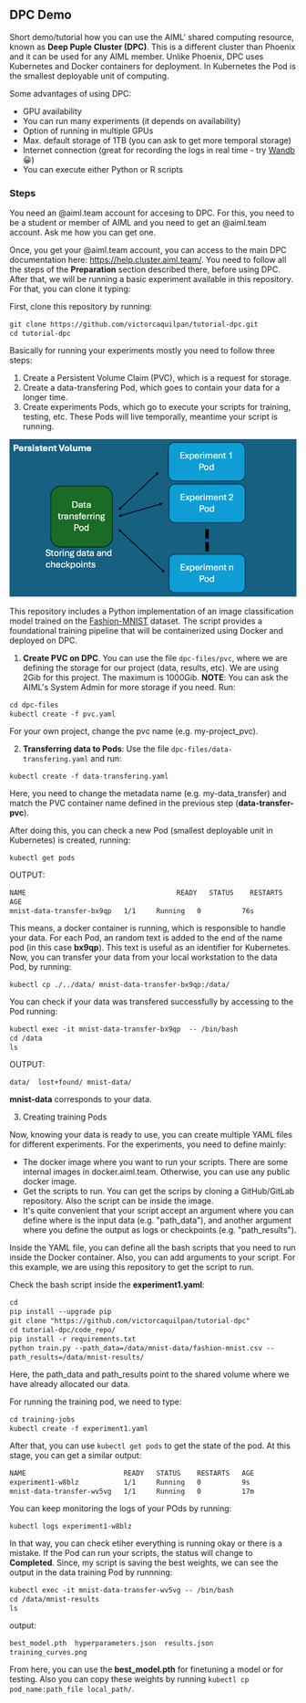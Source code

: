## DPC Demo 

Short demo/tutorial how you can use the AIML' shared computing resource, known as **Deep Puple Cluster (DPC)**. This is a different cluster than Phoenix and it can be used for any AIML member. Unlike Phoenix, DPC uses Kubernetes and Docker containers for deployment. In Kubernetes the Pod is the smallest deployable unit of computing.

Some advantages of using DPC:

* GPU availability
* You can run many experiments (it depends on availability)
* Option of running in multiple GPUs 
* Max. default storage of 1TB (you can ask to get more temporal storage)
* Internet connection (great for recording the logs in real time - try [Wandb](https://wandb.ai/) 😀)
* You can execute either Python or R scripts

### Steps 


You need an @aiml.team account for accesing to DPC. For this, you need to be a student or member of AIML and you need to get an @aiml.team account. Ask me how you can get one.

Once, you get your @aiml.team account, you can access to the main DPC documentation here: https://help.cluster.aiml.team/. You need to follow all the steps of the **Preparation** section described there, before using DPC. After that, we will be running a basic experiment available in this repository. For that, you can clone it typing:

First, clone this repository by running:

```
git clone https://github.com/victorcaquilpan/tutorial-dpc.git
cd tutorial-dpc
```

Basically for running your experiments mostly you need to follow three steps:


1) Create a Persistent Volume Claim (PVC), which is a request for storage.
2) Create a data-transfering Pod, which goes to contain your data for a longer time.
3) Create experiments Pods, which go to execute your scripts for training, testing, etc. These Pods will live temporally, meantime your script is running.

![Simple structure](images/dpc.png)


This repository includes a Python implementation of an image classification model trained on the [Fashion-MNIST](https://www.kaggle.com/datasets/zalando-research/fashionmnist) dataset. The script provides a foundational training pipeline that will be containerized using Docker and deployed on DPC.

1) **Create PVC on DPC**. You can use the file `dpc-files/pvc`, where we are defining the storage for our project (data, results, etc). We are using 2Gib for this project. The maximum is 1000Gib. **NOTE**: You can ask the AIML's System Admin for more storage if you need. Run: 

```
cd dpc-files
kubectl create -f pvc.yaml
```

For your own project, change the pvc name  (e.g. my-project_pvc).

2) **Transferring data to Pods**: Use the file `dpc-files/data-transfering.yaml` and run: 

```
kubectl create -f data-transfering.yaml
```

Here, you need to change the metadata name (e.g. my-data_transfer) and match the PVC container name defined in the previous step (**data-transfer-pvc**).

After doing this, you can check a new Pod (smallest deployable unit in Kubernetes) is created, running:
```
kubectl get pods
```
OUTPUT:
```
NAME                                     READY   STATUS    RESTARTS   AGE
mnist-data-transfer-bx9qp   1/1     Running   0          76s
```
This means, a docker container is running, which is responsible to handle your data. For each Pod, an random text is added to the end of the name pod  (in this case **bx9qp**). This text is useful as an identifier for Kubernetes. Now, you can transfer your data from your local workstation to the data Pod, by running:
```
kubectl cp ./../data/ mnist-data-transfer-bx9qp:/data/
```
You can check if your data was transfered successfully by accessing to the Pod running: 
```
kubectl exec -it mnist-data-transfer-bx9qp  -- /bin/bash
cd /data
ls
```

OUTPUT:
```
data/  lost+found/ mnist-data/
```

**mnist-data** corresponds to your data.

3) Creating training Pods

Now, knowing your data is ready to use, you can create multiple YAML files for different experiments. For the experiments, you need to define mainly:

* The docker image where you want to run your scripts. There are some internal images in docker.aiml.team. Otherwise, you can use any public docker image.  
* Get the scripts to run. You can get the scrips by cloning a GitHub/GitLab repository. Also the script can be inside the image. 
* It's quite convenient that your script accept an argument where you can define where is the input data (e.g. "path_data"), and another argument where you define the output as logs or checkpoints (e.g. "path_results").

Inside the YAML file, you can define all the bash scripts that you need to run inside the Docker container. Also, you can add arguments to your script. For this example, we are using this repository to get the script to run.


Check the bash script inside the **experiment1.yaml**:

```
cd 
pip install --upgrade pip
git clone "https://github.com/victorcaquilpan/tutorial-dpc"
cd tutorial-dpc/code_repo/
pip install -r requirements.txt
python train.py --path_data=/data/mnist-data/fashion-mnist.csv --path_results=/data/mnist-results/
```
Here, the path_data and path_results point to the shared volume where we have already allocated our data.

For running the training pod, we need to type:

```
cd training-jobs
kubectl create -f experiment1.yaml
```

After that, you can use  ```kubectl get pods``` to get the state of the pod. At this stage, you can get a similar output:

```
NAME                        READY   STATUS    RESTARTS   AGE
experiment1-w8blz           1/1     Running   0          9s
mnist-data-transfer-wv5vg   1/1     Running   0          17m

```
You can keep monitoring the logs of your POds by running:
```
kubectl logs experiment1-w8blz
```
In that way, you can check etiher everything is running okay or there is a mistake. If the Pod can run your scripts, the status will change to **Completed**. Since, my script is saving the best weights, we can see the output in the data training Pod by runnning:

```
kubectl exec -it mnist-data-transfer-wv5vg -- /bin/bash
cd /data/mnist-results
ls
```

output:
```
best_model.pth  hyperparameters.json  results.json  training_curves.png
```

From here, you can use the **best_model.pth** for finetuning a model or for testing. Also you can copy these weights by running ```kubectl cp pod_name:path_file local_path/```.








